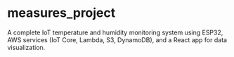 # measures_project
A complete IoT temperature and humidity monitoring system using ESP32, AWS services (IoT Core, Lambda, S3, DynamoDB), and a React app for data visualization.
